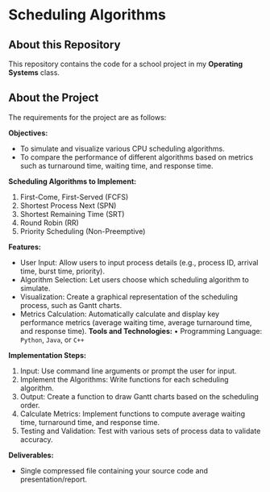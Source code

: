 # Scheduling Algorithms

## About this Repository

This repository contains the code for a school project in my **Operating Systems** class.

## About the Project

The requirements for the project are as follows:

**Objectives:**

- To simulate and visualize various CPU scheduling algorithms.
- To compare the performance of different algorithms based on metrics such as turnaround time, waiting
  time, and response time.

**Scheduling Algorithms to Implement:**

1. First-Come, First-Served (FCFS)
2. Shortest Process Next (SPN)
3. Shortest Remaining Time (SRT)
4. Round Robin (RR)
5. Priority Scheduling (Non-Preemptive)

**Features:**

- User Input: Allow users to input process details (e.g., process ID, arrival time, burst time, priority).
- Algorithm Selection: Let users choose which scheduling algorithm to simulate.
- Visualization: Create a graphical representation of the scheduling process, such as Gantt charts.
- Metrics Calculation: Automatically calculate and display key performance metrics (average waiting time, average turnaround time, and response time).
  **Tools and Technologies:**
  • Programming Language: `Python`, `Java`, or `C++`

**Implementation Steps:**

1. Input: Use command line arguments or prompt the user for input.
2. Implement the Algorithms: Write functions for each scheduling algorithm.
3. Output: Create a function to draw Gantt charts based on the scheduling order.
4. Calculate Metrics: Implement functions to compute average waiting time, turnaround time, and
   response time.
5. Testing and Validation: Test with various sets of process data to validate accuracy.

**Deliverables:**

- Single compressed file containing your source code and presentation/report.
